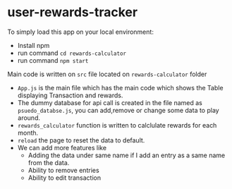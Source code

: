# user-rewards-tracker

To simply load this app on your local environment: 
- Install npm 
- run command `cd rewards-calculator`
- run command `npm start`

Main code is written on `src` file located on `rewards-calculator` folder
- `App.js` is the main file which has the main code which shows the Table displaying Transaction and rewards.
- The dummy database for api call is created in the file named as `psuedo_databse.js`, you can add,remove or change some data to play around. 
- `rewards_calculator` function is written to calclulate rewards for each month. 
- `reload` the page to reset the data to default.
- We can add more features like 
    - Adding the data under same name if I add an entry as a same name from the data.
    - Ability to remove entries
    - Ability to edit transaction

